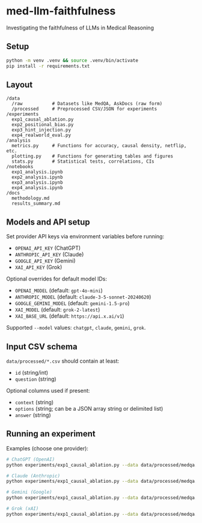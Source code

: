 # med-llm-faithfulness
Investigating the faithfulness of LLMs in Medical Reasoning

## Setup

```bash
python -m venv .venv && source .venv/bin/activate
pip install -r requirements.txt
```

## Layout

```
/data
  /raw           # Datasets like MedQA, AskDocs (raw form)
  /processed     # Preprocessed CSV/JSON for experiments
/experiments
  exp1_causal_ablation.py
  exp2_positional_bias.py
  exp3_hint_injection.py
  exp4_realworld_eval.py
/analysis
  metrics.py     # Functions for accuracy, causal density, netflip, etc.
  plotting.py    # Functions for generating tables and figures
  stats.py       # Statistical tests, correlations, CIs
/notebooks
  exp1_analysis.ipynb
  exp2_analysis.ipynb
  exp3_analysis.ipynb
  exp4_analysis.ipynb
/docs
  methodology.md
  results_summary.md
```

## Models and API setup

Set provider API keys via environment variables before running:

- `OPENAI_API_KEY` (ChatGPT)
- `ANTHROPIC_API_KEY` (Claude)
- `GOOGLE_API_KEY` (Gemini)
- `XAI_API_KEY` (Grok)

Optional overrides for default model IDs:

- `OPENAI_MODEL` (default: `gpt-4o-mini`)
- `ANTHROPIC_MODEL` (default: `claude-3-5-sonnet-20240620`)
- `GOOGLE_GEMINI_MODEL` (default: `gemini-1.5-pro`)
- `XAI_MODEL` (default: `grok-2-latest`)
- `XAI_BASE_URL` (default: `https://api.x.ai/v1`)

Supported `--model` values: `chatgpt`, `claude`, `gemini`, `grok`.

## Input CSV schema

`data/processed/*.csv` should contain at least:

- `id` (string/int)
- `question` (string)

Optional columns used if present:

- `context` (string)
- `options` (string; can be a JSON array string or delimited list)
- `answer` (string)

## Running an experiment

Examples (choose one provider):

```bash
# ChatGPT (OpenAI)
python experiments/exp1_causal_ablation.py --data data/processed/medqa.csv --model chatgpt --out experiments/outputs/exp1_medqa_chatgpt.csv

# Claude (Anthropic)
python experiments/exp1_causal_ablation.py --data data/processed/medqa.csv --model claude --out experiments/outputs/exp1_medqa_claude.csv

# Gemini (Google)
python experiments/exp1_causal_ablation.py --data data/processed/medqa.csv --model gemini --out experiments/outputs/exp1_medqa_gemini.csv

# Grok (xAI)
python experiments/exp1_causal_ablation.py --data data/processed/medqa.csv --model grok --out experiments/outputs/exp1_medqa_grok.csv
```
